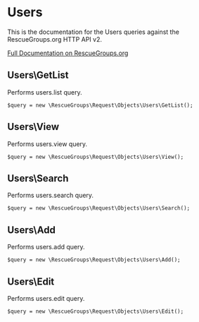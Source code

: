 # Users

This is the documentation for the Users queries against the RescueGroups.org HTTP API v2.

[Full Documentation on RescueGroups.org](https://userguide.rescuegroups.org/display/APIDG/Object+definitions#Objectdefinitions-users)

## Users\GetList

Performs users.list query.

    $query = new \RescueGroups\Request\Objects\Users\GetList();


## Users\View

Performs users.view query.

    $query = new \RescueGroups\Request\Objects\Users\View();


## Users\Search

Performs users.search query.

    $query = new \RescueGroups\Request\Objects\Users\Search();


## Users\Add

Performs users.add query.

    $query = new \RescueGroups\Request\Objects\Users\Add();


## Users\Edit

Performs users.edit query.

    $query = new \RescueGroups\Request\Objects\Users\Edit();


